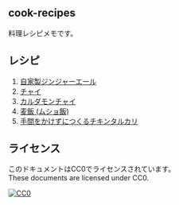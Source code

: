 cook-recipes
--

料理レシピメモです。

レシピ
--

1. [自家製ジンジャーエール](自家製ジンジャーエール.md)
1. [チャイ](チャイ.md)
1. [カルダモンチャイ](カルダモンチャイ.md)
1. [麦飯 (ムショ飯)](麦飯%20(ムショ飯).md)
1. [手間をかけずにつくるチキンタルカリ](手間をかけずにつくるチキンタルカリ.md)

ライセンス
--

このドキュメントはCC0でライセンスされています。  
These documents are licensed under CC0.

[![CC0](http://i.creativecommons.org/p/zero/1.0/88x31.png "CC0")](http://creativecommons.org/publicdomain/zero/1.0/deed.ja)
